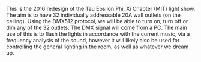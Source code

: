 This is the 2016 redesign of the Tau Epsilon Phi, Xi Chapter (MIT) light show. The aim is to have 32 individually addressable 20A wall outlets (on the ceiling). Using the DMX512 protocol, we will be able to turn on, turn off or dim any of the 32 outlets. The DMX signal will come from a PC. The main use of this is to flash the lights in accordance with the current music, via a frequency analysis of the sound, however it will likely also be used for controlling the general lighting in the room, as well as whatever we dream up.
